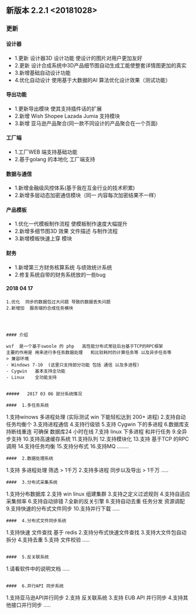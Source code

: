 
## 新版本 2.2.1 <20181028>
### 更新

#### 设计器
- 1.更新 设计器3D 设计功能 使设计的图片对用户更加友好
- 2.更新 设计合成系统中3D产品细节图自动生成工能使整套详情图更加的真实
- 3.新增基础自动设计功能
- 4.优化自动设计 使用基于大数据的AI 算法优化设计效果（测试功能）

#### 导出功能
- 1.更新导出模块 使其支持插件话的扩展 
- 2.新增 Wish Shopee Lazada Jumia 支持模块
- 3.新增 亚马逊产品聚合(同一款不同设计的产品聚合在一个页面)

#### 工厂端
- 1.工厂WEB 端支持基础功能
- 2.基于golang 的本地化 工厂端支持

#### 数据与通信
- 1.新增金融级风控体系(基于我在互金行业的技术积累)
- 2.新增多层动态加密通信模块（同一 内容每次加密结果不一样）

#### 产品模板
- 1.优化一代模板制作流程  使模板制作速度大幅提升
- 2.新增多细节图3D 效果 文件描述 与制作流程
- 3.新增模板快速上穿 模块

#### 财务
- 1.新增第三方财务核算系统 与绩效统计系统
- 2.修复系统自带的财务系统放的一些bug




####  2018 04 17 
```
1.优化  同步的数据包过大问题 导致的数据丢失问题
2.新增加  服务端的合成任务模块




#### 介绍

wsf  是一个基于swoole 的 php   高性能分布式常驻后台基于TCP的RPC框架  
主要的作用是 用来进行多任务数据处理   和比较耗时的计算任务等 以及异步任务等
> 兼容环境
- Windows 7-10  (这里只支持部分功能 包括 通信 以及多进程)
- Cygwin   基本支持全功能
- Linux    全功能支持


#####   2017 03 06 部分系统情况

####  1.多任务系统
```
1.支持winows 多进程处理 (实际测试  win 下能轻松达到 200+ 进程)
2.支持自动任务均衡个
3.支持进程通信
4.支持行级锁
5.支持  Cygwin 下的多进程
6.数据库支持断线重连  可确保 数据库24 小时在线
7.支持 linux 下多进程  和并行任务
9.全异步支持
10.支持高速缓存系统
11.支持队列
12.支持模块化
13.支持 基于TCP 的RPC调用
14.支持任务均衡
15.支持分布式
16.支持MQ
........
```
####  2.数据处理系统
```
1.支持 多进程处理 筛选   > 1千万
2.支持多进程 同步以及导出 > 1千万
.....
```
####  3.分布式采集系统
```
1.支持分布数据库
2.支持 win  linux   组建集群
3.支持之定义过滤规则
4.支持自适应采集频率
6.支持自动排错
7.全新的反关引擎
8.支持自动去重  任务分发 资源调配
9.支持快速的分布式文件同步
10.支持并行下载
.....
```
####  4.分布式文件同步系统
```
1.支持快速 文件查找  基于 redis
2.支持分布式快速文件查找
3.支持大文件包自动拆分
4.支持去重 
5.支持 文件校验 
.....
```

####  5.反关联系统
```
1.请看软件中的说明文档
.....
```

####  6.并行API 同步系统
```
1.支持亚马逊API并行同步
2.支持 反关联系统
3.支持 EUB API 并行同步
4.支持其他接口并行同步
.....
```

```

